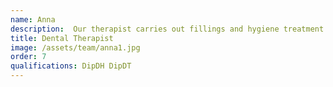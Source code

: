 ```yaml
---
name: Anna
description:  Our therapist carries out fillings and hygiene treatment.  Giving patients fresh breath and healthy gums are her trademarks!
title: Dental Therapist
image: /assets/team/anna1.jpg
order: 7
qualifications: DipDH DipDT
---
```

